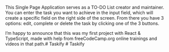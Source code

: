 This Single Page Application serves as a TO-DO List creator and maintainer. You can enter the task you want to achieve in the input field, which will create a specific field on the right side of the screen. From there you have 3 options: edit, complete or delete the task by clicking one of the 3 buttons.

I’m happy to announce that this was my first project with React & TypeScript, made with help from freeCodeCamp.org online trainings and videos in that path.#   T a s k i f y  
 #   T a s k i f y  
 